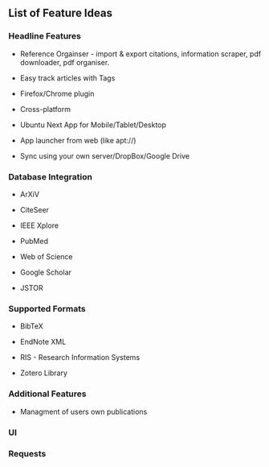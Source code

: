 ## List of Feature Ideas

### Headline Features

* Reference Orgainser - import & export citations, information scraper, pdf downloader, pdf organiser.

* Easy track articles with Tags

* Firefox/Chrome plugin

* Cross-platform

* Ubuntu Next App for Mobile/Tablet/Desktop

* App launcher from web (like apt://)

* Sync using your own server/DropBox/Google Drive

### Database Integration

* ArXiV

* CiteSeer

* IEEE Xplore

* PubMed

* Web of Science

* Google Scholar

* JSTOR

### Supported Formats

* BibTeX

* EndNote XML

* RIS - Research Information Systems

* Zotero Library

### Additional Features

* Managment of users own publications

### UI


### Requests

